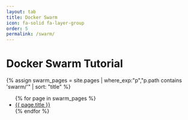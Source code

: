 ```yaml
---
layout: tab
title: Docker Swarm
icon: fa-solid fa-layer-group
order: 5
permalink: /swarm/
---
```


# Docker Swarm Tutorial

{% assign swarm_pages = site.pages | where_exp:"p","p.path contains 'swarm/'" | sort: "title" %}

<ul>
{% for page in swarm_pages %}
  <li><a href="{{ page.url }}">{{ page.title }}</a></li>
{% endfor %}
</ul>
